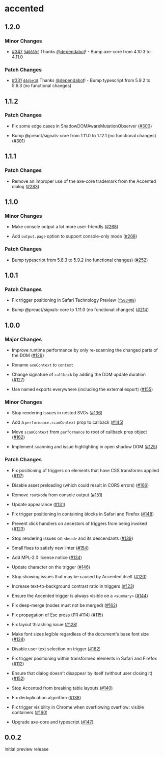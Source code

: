 # accented

## 1.2.0

### Minor Changes

- [#347](https://github.com/pomerantsev/accented/pull/347) [`340880f`](https://github.com/pomerantsev/accented/commit/340880f34dff77f812fc954ab46cf462b9676c1d) Thanks [@dependabot](https://github.com/apps/dependabot)! - Bump axe-core from 4.10.3 to 4.11.0

### Patch Changes

- [#331](https://github.com/pomerantsev/accented/pull/331) [`44dae18`](https://github.com/pomerantsev/accented/commit/44dae18be432f4b4556e6716a4a4dec450c8e629) Thanks [@dependabot](https://github.com/apps/dependabot)! - Bump typescript from 5.9.2 to 5.9.3 (no functional changes)

## 1.1.2

### Patch Changes

- Fix some edge cases in ShadowDOMAwareMutationObserver ([#300](https://github.com/pomerantsev/accented/pull/300))

- Bump @preact/signals-core from 1.11.0 to 1.12.1 (no functional changes) ([#301](https://github.com/pomerantsev/accented/pull/301))

## 1.1.1

### Patch Changes

- Remove an improper use of the axe-core trademark from the Accented dialog ([#283](https://github.com/pomerantsev/accented/pull/283))

## 1.1.0

### Minor Changes

- Make console output a lot more user-friendly ([#268](https://github.com/pomerantsev/accented/pull/268))

- Add `output.page` option to support console-only mode ([#268](https://github.com/pomerantsev/accented/pull/268))

### Patch Changes

- Bump typescript from 5.8.3 to 5.9.2 (no functional changes) ([#252](https://github.com/pomerantsev/accented/pull/252))

## 1.0.1

### Patch Changes

- Fix trigger positioning in Safari Technology Preview ([`f503408`](https://github.com/pomerantsev/accented/commit/f503408d59f47d5b2f9737d058ad7a61213dea1a))

- Bump @preact/signals-core to 1.11.0 (no functional changes) ([#214](https://github.com/pomerantsev/accented/pull/214))

## 1.0.0

### Major Changes

- Improve runtime performance by only re-scanning the changed parts of the DOM ([#129](https://github.com/pomerantsev/accented/pull/129))

- Rename `axeContext` to `context`

- Change signature of `callback` by adding the DOM update duration ([#127](https://github.com/pomerantsev/accented/pull/127))

- Use named exports everywhere (including the external export) ([#155](https://github.com/pomerantsev/accented/pull/155))

### Minor Changes

- Stop rendering issues in nested SVGs ([#136](https://github.com/pomerantsev/accented/pull/136))

- Add a `performance.scanContext` prop to callback ([#145](https://github.com/pomerantsev/accented/pull/145))

- Move `scanContext` from `performance` to root of callback prop object ([#162](https://github.com/pomerantsev/accented/pull/162))

- Implement scanning and issue highlighting in open shadow DOM ([#125](https://github.com/pomerantsev/accented/pull/125))

### Patch Changes

- Fix positioning of triggers on elements that have CSS transforms applied ([#117](https://github.com/pomerantsev/accented/pull/117))

- Disable asset preloading (which could result in CORS errors) ([#166](https://github.com/pomerantsev/accented/pull/166))

- Remove `rootNode` from console output ([#151](https://github.com/pomerantsev/accented/pull/151))

- Update appearance ([#131](https://github.com/pomerantsev/accented/pull/131))

- Fix trigger positioning in containing blocks in Safari and Firefox ([#148](https://github.com/pomerantsev/accented/pull/148))

- Prevent click handlers on ancestors of triggers from being invoked ([#123](https://github.com/pomerantsev/accented/pull/123))

- Stop rendering issues on `<head>` and its descendants ([#139](https://github.com/pomerantsev/accented/pull/139))

- Small fixes to satisfy new linter ([#154](https://github.com/pomerantsev/accented/pull/154))

- Add MPL-2.0 license notice ([#134](https://github.com/pomerantsev/accented/pull/134))

- Update character on the trigger ([#146](https://github.com/pomerantsev/accented/pull/146))

- Stop showing issues that may be caused by Accented itself ([#120](https://github.com/pomerantsev/accented/pull/120))

- Increase text-to-background contrast ratio in triggers ([#123](https://github.com/pomerantsev/accented/pull/123))

- Ensure the Accented trigger is always visible on a `<summary>` ([#144](https://github.com/pomerantsev/accented/pull/144))

- Fix deep-merge (nodes must not be merged) ([#162](https://github.com/pomerantsev/accented/pull/162))

- Fix propagation of Esc press (PR #114) ([#115](https://github.com/pomerantsev/accented/pull/115))

- Fix layout thrashing issue ([#128](https://github.com/pomerantsev/accented/pull/128))

- Make font sizes legible regardless of the document's base font size ([#124](https://github.com/pomerantsev/accented/pull/124))

- Disable user text selection on trigger ([#162](https://github.com/pomerantsev/accented/pull/162))

- Fix trigger positioning within transformed elements in Safari and Firefox ([#112](https://github.com/pomerantsev/accented/pull/112))

- Ensure that dialog doesn't disappear by itself (without user closing it) ([#152](https://github.com/pomerantsev/accented/pull/152))

- Stop Accented from breaking table layouts ([#140](https://github.com/pomerantsev/accented/pull/140))

- Fix deduplication algorithm ([#138](https://github.com/pomerantsev/accented/pull/138))

- Fix trigger visibility in Chrome when overflowing overflow: visible containers ([#160](https://github.com/pomerantsev/accented/pull/160))

- Upgrade axe-core and typescript ([#147](https://github.com/pomerantsev/accented/pull/147))

## 0.0.2

Initial preview release
